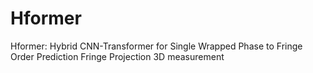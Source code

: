 # Hformer
Hformer: Hybrid CNN-Transformer for Single Wrapped Phase to Fringe Order Prediction Fringe Projection 3D measurement
